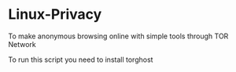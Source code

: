 # Linux-Privacy
To make anonymous browsing online with simple tools through TOR Network

To run this script you need to install torghost
